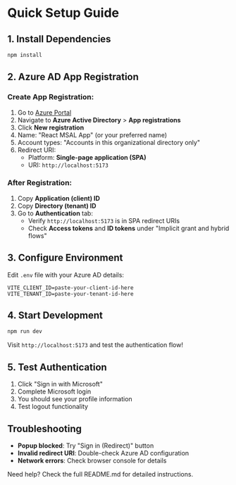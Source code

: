 # Quick Setup Guide

## 1. Install Dependencies

```bash
npm install
```

## 2. Azure AD App Registration

### Create App Registration:
1. Go to [Azure Portal](https://portal.azure.com)
2. Navigate to **Azure Active Directory** > **App registrations**
3. Click **New registration**
4. Name: "React MSAL App" (or your preferred name)
5. Account types: "Accounts in this organizational directory only"
6. Redirect URI: 
   - Platform: **Single-page application (SPA)**
   - URI: `http://localhost:5173`

### After Registration:
1. Copy **Application (client) ID**
2. Copy **Directory (tenant) ID** 
3. Go to **Authentication** tab:
   - Verify `http://localhost:5173` is in SPA redirect URIs
   - Check **Access tokens** and **ID tokens** under "Implicit grant and hybrid flows"

## 3. Configure Environment

Edit `.env` file with your Azure AD details:

```env
VITE_CLIENT_ID=paste-your-client-id-here
VITE_TENANT_ID=paste-your-tenant-id-here
```

## 4. Start Development

```bash
npm run dev
```

Visit `http://localhost:5173` and test the authentication flow!

## 5. Test Authentication

1. Click "Sign in with Microsoft"
2. Complete Microsoft login
3. You should see your profile information
4. Test logout functionality

## Troubleshooting

- **Popup blocked**: Try "Sign in (Redirect)" button
- **Invalid redirect URI**: Double-check Azure AD configuration
- **Network errors**: Check browser console for details

Need help? Check the full README.md for detailed instructions.